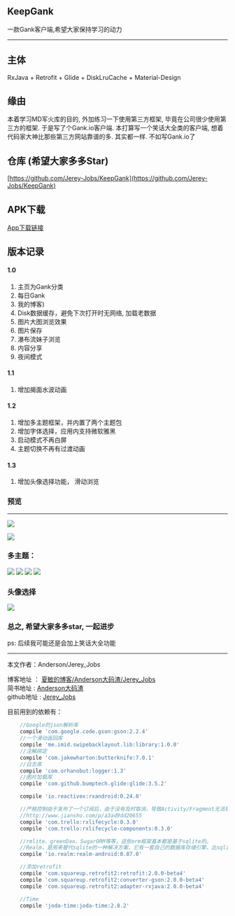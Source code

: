 ## KeepGank

一款Gank客户端,希望大家保持学习的动力

---

## 主体

RxJava + Retrofit + Glide + DiskLruCache + Material-Design

## 缘由

本着学习MD军火库的目的, 外加练习一下使用第三方框架, 毕竟在公司很少使用第三方的框架. 于是写了个Gank.io客户端. 本打算写一个笑话大全类的客户端, 想着代码家大神比那些第三方网站靠谱的多. 其实都一样. 不如写Gank.io了


## 仓库 (希望大家多多Star)
[https://github.com/Jerey-Jobs/KeepGank](https://github.com/Jerey-Jobs/KeepGank)

## APK下载

[App下载链接](http://www.coolapk.com/apk/com.jerey.keepgank)


版本记录
---
#### 1.0
1. 主页为Gank分类
2. 每日Gank
3. 我的博客)
4. Disk数据缓存，避免下次打开时无网络, 加载老数据
5. 图片大图浏览效果
6. 图片保存
7. 瀑布流妹子浏览
8. 内容分享
9. 夜间模式

#### 1.1
1. 增加揭面水波动画

#### 1.2
1. 增加多主题框架，并内置了两个主题包
2. 增加字体选择，应用内支持微软雅黑
3. 启动模式不再白屏
4. 主题切换不再有过渡动画

#### 1.3
1. 增加头像选择功能， 滑动浏览

### 预览
---
![](http://upload-images.jianshu.io/upload_images/2305881-d1346624ac99cba4.png?imageMogr2/auto-orient/strip%7CimageView2/2/w/1240)


![](http://upload-images.jianshu.io/upload_images/2305881-37903fe5fbd9fd9a.png?imageMogr2/auto-orient/strip%7CimageView2/2/w/1240)

### 多主题：

![](pic/theme_choose.jpg)
![](pic/themedark.jpg)
![](pic/theme_blue.jpg)
![](pic/themedefalut.jpg)

### 头像选择

![](pic/choose_head.gif)

### 总之, 希望大家多多star, 一起进步

ps: 后续我可能还是会加上笑话大全功能


----------
本文作者：Anderson/Jerey_Jobs

博客地址   ： [夏敏的博客/Anderson大码渣/Jerey_Jobs][1] <br>
简书地址   :  [Anderson大码渣][2] <br>
github地址 :  [Jerey_Jobs][3]



[1]: http://jerey.cn/
[2]: http://www.jianshu.com/users/016a5ba708a0/latest_articles
[3]: https://github.com/Jerey-Jobs


目前用到的依赖有：

``` gradle
    //Google的json解析库
    compile 'com.google.code.gson:gson:2.2.4'
    //一个滑动返回库
    compile 'me.imid.swipebacklayout.lib:library:1.0.0'
    //注解绑定
    compile 'com.jakewharton:butterknife:7.0.1'
    //日志库
    compile 'com.orhanobut:logger:1.3'
    //图片加载库
    compile 'com.github.bumptech.glide:glide:3.5.2'

    compile 'io.reactivex:rxandroid:0.24.0'

    //严格控制由于发布了一个订阅后，由于没有及时取消，导致Activity/Fragment无法销毁导致的内存泄露的库
    //http://www.jianshu.com/p/a3ad9dd20655
    compile 'com.trello:rxlifecycle:0.3.0'
    compile 'com.trello:rxlifecycle-components:0.3.0'

    //rmlite、greenDao、SugarORM等等，这些orm框架基本都是基于sqlite的。
    //Realm，是用来替代sqlite的一种解决方案，它有一套自己的数据库存储引擎，比sqlite更轻量级，拥有更快的速度，最重要的是跨平台
    compile 'io.realm:realm-android:0.87.0'

    //添加retrofit
    compile 'com.squareup.retrofit2:retrofit:2.0.0-beta4'
    compile 'com.squareup.retrofit2:converter-gson:2.0.0-beta4'
    compile 'com.squareup.retrofit2:adapter-rxjava:2.0.0-beta4'

    //Time
    compile 'joda-time:joda-time:2.8.2'
 ```
